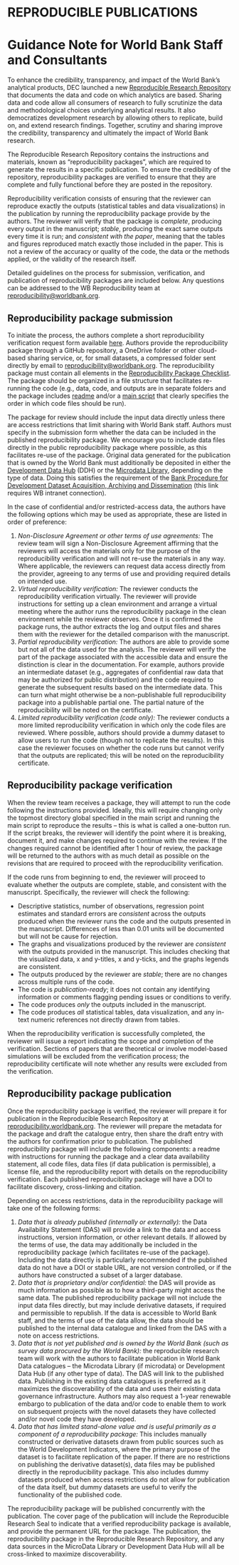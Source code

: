 # REPRODUCIBLE PUBLICATIONS
# Guidance Note for World Bank Staff and Consultants

To enhance the credibility, transparency, and impact of the World Bank’s analytical products, DEC launched a new [Reproducible Research Repository](https://reproducibility.worldbank.org/) that documents the data and code on which analytics are based.
Sharing data and code allow all consumers of research to fully scrutinize the data and methodological choices underlying analytical results.
It also democratizes development research by allowing others to replicate, build on, and extend research findings.
Together, scrutiny and sharing improve the credibility, transparency and ultimately the impact of World Bank research.

The Reproducible Research Repository contains the instructions and materials, known as “reproducibility packages”, which are required to generate the results in a specific publication.
To ensure the credibility of the repository, reproducibility packages are verified to ensure that they are complete and fully functional before they are posted in the repository.

Reproducibility verification consists of ensuring that the reviewer can reproduce exactly the outputs (statistical tables and data visualizations) in the publication by running the reproducibility package provide by the authors.
The reviewer will verify that the package is _complete_, producing every output in the manuscript; _stable_, producing the exact same outputs every time it is run; and _consistent with the paper_, meaning that the tables and figures reproduced match exactly those included in the paper.
This is not a review of the accuracy or quality of the code, the data or the methods applied, or the validity of the research itself.

Detailed guidelines on the process for submission, verification, and publication of reproducibility packages are included below. Any questions can be addressed to the WB Reproducibility team at [reproducibility@worldbank.org](mailto:reproducibility@worldbank.org).

## Reproducibility package submission

To initiate the process, the authors complete a short reproducibility verification request form available [here](https://forms.microsoft.com/r/pNgUaJUNBJ).
Authors provide the reproducibility package through a GitHub repository, a OneDrive folder or other cloud-based sharing service, or, for small datasets, a compressed folder sent directly by email to [reproducibility@worldbank.org](mailto:reproducibility@worldbank.org).
The reproducibility package must contain all elements in the [Reproducibility Package Checklist](https://github.com/worldbank/wb-reproducible-research-repository/blob/main/reproducibility_package_checklist.md).
The package should be organized in a file structure that facilitates re-running the code (e.g., data, code, and outputs are in separate folders and the package includes [readme](https://github.com/worldbank/wb-reproducible-research-repository/raw/main/resources/README_Template.docx) and/or a [main script](https://github.com/worldbank/wb-reproducible-research-repository/blob/main/resources/main.do) that clearly specifies the order in which code files should be run).

The package for review should include the input data directly unless there are access restrictions that limit sharing with World Bank staff.
Authors must specify in the submission form whether the data can be included in the published reproducibility package.
We encourage you to include data files directly in the public reproducibility package where possible, as this facilitates re-use of the package.
Original data generated for the publication that is owned by the World Bank must additionally be deposited in either the [Development Data Hub](https://datacatalog.worldbank.org/int/data/add) (DDH) or the [Microdata Library](https://microdatalib.worldbank.org/index.php/data-deposit), depending on the type of data.
Doing this satisfies the requirement of the [Bank Procedure for Development Dataset Acquisition, Archiving and Dissemination](https://worldbankgroup.sharepoint.com/sites/ppfonline/PPFDocuments/ef8d76aeb7b541509672704768ee0c24.pdf) (this link requires WB intranet connection).

In the case of confidential and/or restricted-access data, the authors have the following options which may be used as appropriate, these are listed in order of preference:

1. *Non-Disclosure Agreement or other terms of use agreements:*
The review team will sign a Non-Disclosure Agreement affirming that the reviewers will access the materials only for the purpose of the reproducibility verification and will not re-use the materials in any way.
Where applicable, the reviewers can request data access directly from the provider, agreeing to any terms of use and providing required details on intended use.
1. *Virtual reproducibility verification:*
The reviewer conducts the reproducibility verification virtually.
The reviewer will provide instructions for setting up a clean environment and arrange a virtual meeting where the author runs the reproducibility package in the clean environment while the reviewer observes. Once it is confirmed the package runs, the author extracts the log and output files and shares them with the reviewer for the detailed comparison with the manuscript.
1. *Partial reproducibility verification:*
The authors are able to provide some but not all of the data used for the analysis.
The reviewer will verify the part of the package associated with the accessible data and ensure the distinction is clear in the documentation.
For example, authors provide an intermediate dataset (e.g., aggregates of confidential raw data that may be authorized for public distribution) and the code required to generate the subsequent results based on the intermediate data.
This can turn what might otherwise be a non-publishable full reproducibility package into a publishable partial one.
The partial nature of the reproducibility will be noted on the certificate.
1. *Limited reproducibility verification (code only):*
The reviewer conducts a more limited reproducibility verification in which only the code files are reviewed.
Where possible, authors should provide a dummy dataset to allow users to run the code (though not to replicate the results).
In this case the reviewer focuses on whether the code runs but cannot verify that the outputs are replicated; this will be noted on the reproducibility certificate.

## Reproducibility package verification

When the review team receives a package, they will attempt to run the code following the instructions provided.
Ideally, this will require changing only the topmost directory global specified in the main script and running the main script to reproduce the results – this is what is called a one-button run.
If the script breaks, the reviewer will identify the point where it is breaking, document it, and make changes required to continue with the review.
If the changes required cannot be identified after 1 hour of review, the package will be returned to the authors with as much detail as possible on the revisions that are required to proceed with the reproducibility verification.

If the code runs from beginning to end, the reviewer will proceed to evaluate whether the outputs are complete, stable, and consistent with the manuscript.
Specifically, the reviewer will check the following:

-	Descriptive statistics, number of observations, regression point estimates and standard errors are *consistent* across the outputs produced when the reviewer runs the code and the outputs presented in the manuscript.
Differences of less than 0.01 units will be documented but will not be cause for rejection.
-	The graphs and visualizations produced by the reviewer are *consistent* with the outputs provided in the manuscript.
This includes checking that the visualized data, x and y-titles, x and y-ticks, and the graphs legends are consistent.
-	The outputs produced by the reviewer are *stable*; there are no changes across multiple runs of the code.
-	The code is *publication-ready*; it does not contain any identifying information or comments flagging pending issues or conditions to verify.
-	The code produces *only* the outputs included in the manuscript.
-	The code produces *all* statistical tables, data visualization, and any in-text numeric references not directly drawn from tables.

When the reproducibility verification is successfully completed, the reviewer will issue a report indicating the scope and completion of the verification.
Sections of papers that are theoretical or involve model-based simulations will be excluded from the verification process; the reproducibility certificate will note whether any results were excluded from the verification.

## Reproducibility package publication

Once the reproducibility package is verified, the reviewer will prepare it for publication in the Reproducible Research Repository at [reproducibility.worldbank.org](https://reproducibility.worldbank.org).
The reviewer will prepare the metadata for the package and draft the catalogue entry, then share the draft entry with the authors for confirmation prior to publication.
The published reproducibility package will include the following components: a readme with instructions for running the package and a clear data availability statement, all code files, data files (if data publication is permissible), a license file, and the reproducibility report with details on the reproducibility verification.
Each published reproducibility package will have a DOI to facilitate discovery, cross-linking and citation.

Depending on access restrictions, data in the reproducibility package will take one of the following forms:

1. *Data that is already published (internally or externally):*
the Data Availability Statement (DAS) will provide a link to the data and access instructions, version information, or other relevant details.
If allowed by the terms of use, the data may additionally be included in the reproducibility package (which facilitates re-use of the package).
Including the data directly is particularly recommended if the published data do not have a DOI or stable URL, are not version controlled, or if the authors have constructed a subset of a larger database.
1. *Data that is proprietary and/or confidential:*
the DAS will provide as much information as possible as to how a third-party might access the same data.
The published reproducibility package will not include the input data files directly, but may include derivative datasets, if required and permissible to republish.
If the data is accessible to World Bank staff, and the terms of use of the data allow, the data should be published to the internal data catalogue and linked from the DAS with a note on access restrictions.
1. *Data that is not yet published and is owned by the World Bank (such as survey data procured by the World Bank):*
the reproducible research team will work with the authors to facilitate publication in World Bank Data catalogues – the Microdata Library (if microdata) or Development Data Hub (if any other type of data). The DAS will link to the published data.
Publishing in the existing data catalogues is preferred as it maximizes the discoverability of the data and uses their existing data governance infrastructure.
Authors may also request a 1-year renewable embargo to publication of the data and/or code to enable them to work on subsequent projects with the novel datasets they have collected and/or novel code they have developed.
1. *Data that has limited stand-alone value and is useful primarily as a component of a reproducibility package:*
This includes manually constructed or derivative datasets drawn from public sources such as the World Development Indicators, where the primary purpose of the dataset is to facilitate replication of the paper.
If there are no restrictions on publishing the derivative dataset(s), data files may be published directly in the reproducibility package.
This also includes dummy datasets produced when access restrictions do not allow for publication of the data itself, but dummy datasets are useful to verify the functionality of the published code.

The reproducibility package will be published concurrently with the publication.
The cover page of the publication will include the Reproducible Research Seal to indicate that a verified reproducibility package is available, and provide the permanent URL for the package.
The publication, the reproducibility package in the Reproducible Research Repository, and any data sources in the MicroData Library or Development Data Hub will all be cross-linked to maximize discoverability.

